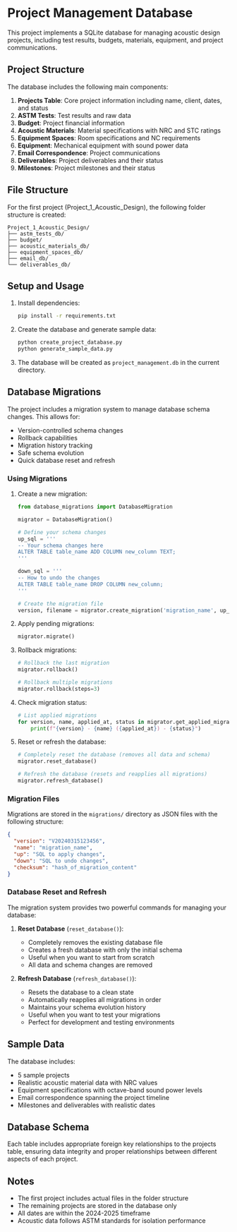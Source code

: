 # Project Management Database

This project implements a SQLite database for managing acoustic design projects, including test results, budgets, materials, equipment, and project communications.

## Project Structure

The database includes the following main components:

1. **Projects Table**: Core project information including name, client, dates, and status
2. **ASTM Tests**: Test results and raw data
3. **Budget**: Project financial information
4. **Acoustic Materials**: Material specifications with NRC and STC ratings
5. **Equipment Spaces**: Room specifications and NC requirements
6. **Equipment**: Mechanical equipment with sound power data
7. **Email Correspondence**: Project communications
8. **Deliverables**: Project deliverables and their status
9. **Milestones**: Project milestones and their status

## File Structure

For the first project (Project_1_Acoustic_Design), the following folder structure is created:

```
Project_1_Acoustic_Design/
├── astm_tests_db/
├── budget/
├── acoustic_materials_db/
├── equipment_spaces_db/
├── email_db/
└── deliverables_db/
```

## Setup and Usage

1. Install dependencies:
   ```bash
   pip install -r requirements.txt
   ```

2. Create the database and generate sample data:
   ```bash
   python create_project_database.py
   python generate_sample_data.py
   ```

3. The database will be created as `project_management.db` in the current directory.

## Database Migrations

The project includes a migration system to manage database schema changes. This allows for:
- Version-controlled schema changes
- Rollback capabilities
- Migration history tracking
- Safe schema evolution
- Quick database reset and refresh

### Using Migrations

1. Create a new migration:
   ```python
   from database_migrations import DatabaseMigration
   
   migrator = DatabaseMigration()
   
   # Define your schema changes
   up_sql = '''
   -- Your schema changes here
   ALTER TABLE table_name ADD COLUMN new_column TEXT;
   '''
   
   down_sql = '''
   -- How to undo the changes
   ALTER TABLE table_name DROP COLUMN new_column;
   '''
   
   # Create the migration file
   version, filename = migrator.create_migration('migration_name', up_sql, down_sql)
   ```

2. Apply pending migrations:
   ```python
   migrator.migrate()
   ```

3. Rollback migrations:
   ```python
   # Rollback the last migration
   migrator.rollback()
   
   # Rollback multiple migrations
   migrator.rollback(steps=3)
   ```

4. Check migration status:
   ```python
   # List applied migrations
   for version, name, applied_at, status in migrator.get_applied_migrations():
       print(f"{version} - {name} ({applied_at}) - {status}")
   ```

5. Reset or refresh the database:
   ```python
   # Completely reset the database (removes all data and schema)
   migrator.reset_database()
   
   # Refresh the database (resets and reapplies all migrations)
   migrator.refresh_database()
   ```

### Migration Files

Migrations are stored in the `migrations/` directory as JSON files with the following structure:
```json
{
  "version": "V20240315123456",
  "name": "migration_name",
  "up": "SQL to apply changes",
  "down": "SQL to undo changes",
  "checksum": "hash_of_migration_content"
}
```

### Database Reset and Refresh

The migration system provides two powerful commands for managing your database:

1. **Reset Database** (`reset_database()`):
   - Completely removes the existing database file
   - Creates a fresh database with only the initial schema
   - Useful when you want to start from scratch
   - All data and schema changes are removed

2. **Refresh Database** (`refresh_database()`):
   - Resets the database to a clean state
   - Automatically reapplies all migrations in order
   - Maintains your schema evolution history
   - Useful when you want to test your migrations
   - Perfect for development and testing environments

## Sample Data

The database includes:
- 5 sample projects
- Realistic acoustic material data with NRC values
- Equipment specifications with octave-band sound power levels
- Email correspondence spanning the project timeline
- Milestones and deliverables with realistic dates

## Database Schema

Each table includes appropriate foreign key relationships to the projects table, ensuring data integrity and proper relationships between different aspects of each project.

## Notes

- The first project includes actual files in the folder structure
- The remaining projects are stored in the database only
- All dates are within the 2024-2025 timeframe
- Acoustic data follows ASTM standards for isolation performance 